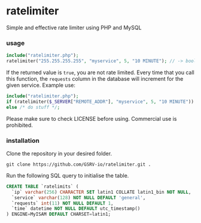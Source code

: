 # ratelimiter
Simple and effective rate limiter using PHP and MySQL

### usage
```php
include("ratelimiter.php");
ratelimiter("255.255.255.255", "myservice", 5, "10 MINUTE"); // -> bool
```
If the returned value is `true`, you are not rate limited. Every time that you call this function, the `requests` column in the database will increment for the given service. Example use:
```php
include("ratelimiter.php");
if (ratelimiter($_SERVER["REMOTE_ADDR"], "myservice", 5, "10 MINUTE")) exit("You are being rate limited");
else /* do stuff */;
```
Please make sure to check LICENSE before using.
Commercial use is prohibited.

### installation
Clone the repository in your desired folder.
```
git clone https://github.com/GSRV-io/ratelimiter.git .
```
Run the following SQL query to initialise the table.
```sql
CREATE TABLE `ratelimits` (
  `ip` varchar(256) CHARACTER SET latin1 COLLATE latin1_bin NOT NULL,
  `service` varchar(128) NOT NULL DEFAULT 'general',
  `requests` int(11) NOT NULL DEFAULT 1,
  `time` datetime NOT NULL DEFAULT utc_timestamp()
) ENGINE=MyISAM DEFAULT CHARSET=latin1;
```
